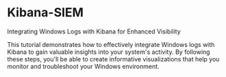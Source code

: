 # Kibana-SIEM

Integrating Windows Logs with Kibana for Enhanced Visibility

This tutorial demonstrates how to effectively integrate Windows logs with Kibana to gain valuable insights into your system's activity. By following these steps, you'll be able to create informative visualizations that help you monitor and troubleshoot your Windows environment.
